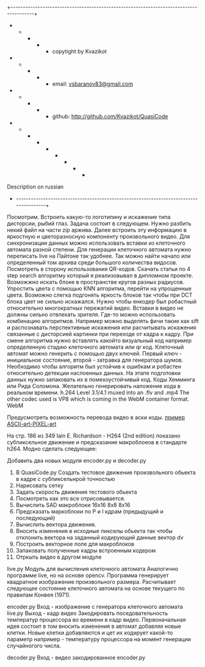 +---------------------------------------------------------------------------------------+  <br>
  + - + - + copytight by Kvazikot  <br>
  + - + - + email: vsbaranov83@gmail.com  <br>
  + - + - + github: http://github.com/Kvazikot/QuasiCode  <br>
  + - - - + - + - -
  Description on russian	<br>
+ --------------------------------------------------------------------------------------+ <br>

Посмотрим. Встроить какую-то логотипину и искажение типа дисторсии, рыбий глаз.
Задача состоит в следующем. 
Нужно разбить некий файл на части zip аржива.
Далее встроить эту информацию в яркостную и цветоразносную компоненту произвольного видео.
Для синхронизации данных можно использовать вставки из клеточного автомата разной степени.
Для генерации клеточного автомата нужно переписать live на Пайтоне так удобнее.
Так можно найти начало или определенный том архива среди большого количества видосов.
Посмотреть в сторону использования QR-кодов.
Скачать статьи по 4 step search алгоритму который я реализовывал в дипломном проекте.
Возможжно искать блоке в пространстве кругов разных радиусов.
Упростить цвета с помощью KNN алгоритма, перейти на упрощенные цвета.
Возможно слегка подгонять яркость блоков так чтобы при DCT блока цвет не сильно искажался.
Нужно чтобы енкодер был робастный относительно многократных пережатий видео.
Вставки в видео не должны сильно отвлекать зрителя.
Где-то можно использовать комбинацию алгоритмов.
Например можно выделять фичи такие как sift и распознавать перспективные искажения
или расчитывать искажения связанные с дисторсией картинки при переходе от кадра к кадру.
При смене алгоритма нужно вставлять какойто визуальный код например определенную стадию
клеточного автомата или qr код.
Клеточный автомат можно генерить с помощью двух ключей.
Первый ключ - инициальное состояние, второй - затравка для генератора шумов.
Необходимо чтобы алгоритм был устойчив к ошибкам и робастен относительно 
детекции наслоенных данных. 
На этапе подготовки данных нужно запаковать их в помехоустойчивый код.
Коды Хемминга или Рида Соломона.
Желательно генерировать наложение кода в реальном времени.
h.264 Level 3.1/4.1 muxed into an .flv and .mp4
The other codec used is VP8 which is coming in the WebM container format. WebM

Предусмотреть возможность перевода видео в аски коды.
[пример ASCII-art-PIXEL-art](https://github.com/StanislavPetrovV/ASCII-art-PIXEL-art)

На стр. 186 из 349 Iain E. Richardson - H264 (2nd edition) 
показано субпиксельное движение и предсказание макроблоеов в стандарте h264.
Модно сделать следующее:

Добавить два новых модуля encoder.py и decoder.py
1. В QuasiCode.py 
Создать тестовое движение произвольного обьекта в кадре с субпиксельнрой точностью
2. Нарисовать сетку
3. Задать скорость движения тестового обьекта
4. Посмотреть как это все отрисовывается.
5. Вычислить SAD макроблоки 16x16 8x8 8x16
6. Предсказать маркоблоки по P и I кдрам (предыдущий и последующий)
7. Вычислить вектора движения.
8. Вносить изменения в исходные пикселы обьекта 
так чтобы отклонить вектора на заданный кодирующий данные вектор dv  
9. Построить векторное поле для макроблоков
10. Запаковать полученные кадры встроенным кодером
11. Отркыть видео в другом модуле


live.py 
Модуль для вычисления клеточного автомата 
Аналогично программе live, но на основе opencv.
Программа генерирует квадратное изображение произвольного размера.
Расчитывает следующее состояние клеточного автомата на основе текущего по правилам Конвея (1971).

encoder.py 
Вход - изображение с генератора клеточного автомата live.py
Выход - кадр видео
Закодировать поседовательность температур процессора во времени в кадр видео.
Первоначальная идея состоит в том вносить изменения в автомат добавляя новые клетки.
Новые клетки добавляются и цет их кодирует какой-то параметр например - температуру процессора
на момент генерации случайногого числа.

decoder.py
Вход - видео закодированное encoder.py
